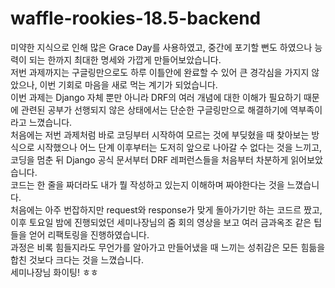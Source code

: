 # waffle-rookies-18.5-backend

미약한 지식으로 인해 많은 Grace Day를 사용하였고, 중간에 포기할 뻔도 하였으나 능력이 되는 한까지 최대한 명세와 가깝게 만들어보았습니다.  
저번 과제까지는 구글링만으로도 하루 이틀안에 완료할 수 있어 큰 경각심을 가지지 않았으나, 이번 기회로 마음을 새로 먹는 계기가 되었습니다.  
이번 과제는 Django 자체 뿐만 아니라 DRF의 여러 개념에 대한 이해가 필요하기 때문에 관련된 공부가 선행되지 않은 상태에서는 단순한 구글링만으로 해결하기에 역부족이라고 느꼈습니다.  
처음에는 저번 과제처럼 바로 코딩부터 시작하여 모르는 것에 부딪혔을 때 찾아보는 방식으로 시작했으나 어느 단계 이후부터는 도저히 앞으로 나아갈 수 없다는 것을 느끼고, 코딩을 멈춘 뒤 Django 공식 문서부터 DRF 레퍼런스들을 처음부터 차분하게 읽어보았습니다.  
코드는 한 줄을 짜더라도 내가 뭘 작성하고 있는지 이해하며 짜야한다는 것을 느꼈습니다.  
처음에는 아주 번잡하지만 request와 response가 맞게 돌아가기만 하는 코드르 짰고, 이후 토요일 밤에 진행되었던 세미나장님의 줌 회의 영상을 보고 여러 금과옥조 같은 팁들을 얻어 리팩토링을 진행하였습니다.  
과정은 비록 힘들지라도 무언가를 알아가고 만들어냈을 때 느끼는 성취감은 모든 힘듦을 합친 것보다 크다는 것을 느꼈습니다.  
세미나장님 화이팅! ㅎㅎ  
